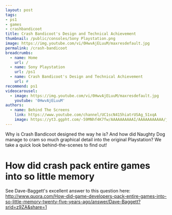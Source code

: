 ```yaml
---
layout: post
tags: 
- ps1
- games
- crashbandicoot
title: Crash Bandicoot's Design and Technical Achievement 
thumbnail: /public/consoles/Sony Playstation.png
image: https://img.youtube.com/vi/0HwvAjELuuM/maxresdefault.jpg
permalink: /crash-bandicoot
breadcrumbs:
  - name: Home
    url: /
  - name: Sony Playstation
    url: /ps1
  - name: Crash Bandicoot's Design and Technical Achievement 
    url: #
recommend: ps1
videocarousel:
  - image: https://img.youtube.com/vi/0HwvAjELuuM/maxresdefault.jpg
    youtube: '0HwvAjELuuM'
authors: 
  - name: Behind The Screens
    link: https://www.youtube.com/channel/UC1scN415hiatrUSAg_51xqA
    image: https://yt3.ggpht.com/-59MNhf4K7fw/AAAAAAAAAAI/AAAAAAAAAAA/jA_EjpcyXIg/s288-c-k-no-mo-rj-c0xffffff/photo.jpg
---
```

Why is Crash Bandicoot designed the way he is? And how did Naughty Dog manage to cram so much graphical detail into the original Playstation? We take a quick look behind-the-scenes to find out!

# How did crash pack entire games into so little memory
See Dave-Baggett's excellent answer to this question here:
http://www.quora.com/How-did-game-developers-pack-entire-games-into-so-little-memory-twenty-five-years-ago/answer/Dave-Baggett?srid=z9ZA&share=1
